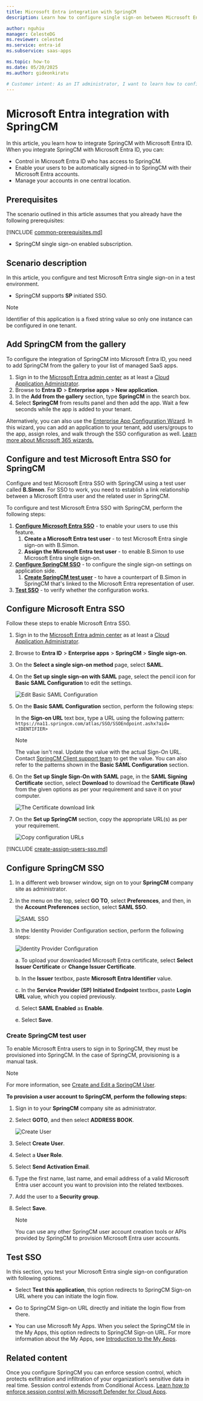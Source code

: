 ```yaml
---
title: Microsoft Entra integration with SpringCM
description: Learn how to configure single sign-on between Microsoft Entra ID and SpringCM.

author: nguhiu
manager: CelesteDG
ms.reviewer: celested
ms.service: entra-id
ms.subservice: saas-apps

ms.topic: how-to
ms.date: 05/20/2025
ms.author: gideonkiratu

# Customer intent: As an IT administrator, I want to learn how to configure single sign-on between Microsoft Entra ID and SpringCM so that I can control who has access to SpringCM, enable automatic sign-in with Microsoft Entra accounts, and manage my accounts in one central location.
---
```

# Microsoft Entra integration with SpringCM

In this article,  you learn how to integrate SpringCM with Microsoft Entra ID. When you integrate SpringCM with Microsoft Entra ID, you can:

* Control in Microsoft Entra ID who has access to SpringCM.
* Enable your users to be automatically signed-in to SpringCM with their Microsoft Entra accounts.
* Manage your accounts in one central location.

## Prerequisites
The scenario outlined in this article assumes that you already have the following prerequisites:

[!INCLUDE [common-prerequisites.md](~/identity/saas-apps/includes/common-prerequisites.md)]
* SpringCM single sign-on enabled subscription.

## Scenario description

In this article,  you configure and test Microsoft Entra single sign-on in a test environment.

* SpringCM supports **SP** initiated SSO.

> [!NOTE]
> Identifier of this application is a fixed string value so only one instance can be configured in one tenant.

## Add SpringCM from the gallery

To configure the integration of SpringCM into Microsoft Entra ID, you need to add SpringCM from the gallery to your list of managed SaaS apps.

1. Sign in to the [Microsoft Entra admin center](https://entra.microsoft.com) as at least a [Cloud Application Administrator](~/identity/role-based-access-control/permissions-reference.md#cloud-application-administrator).
1. Browse to **Entra ID** > **Enterprise apps** > **New application**.
1. In the **Add from the gallery** section, type **SpringCM** in the search box.
1. Select **SpringCM** from results panel and then add the app. Wait a few seconds while the app is added to your tenant.

 Alternatively, you can also use the [Enterprise App Configuration Wizard](https://portal.office.com/AdminPortal/home?Q=Docs#/azureadappintegration). In this wizard, you can add an application to your tenant, add users/groups to the app, assign roles, and walk through the SSO configuration as well. [Learn more about Microsoft 365 wizards.](/microsoft-365/admin/misc/azure-ad-setup-guides)

<a name='configure-and-test-azure-ad-sso-for-springcm'></a>

## Configure and test Microsoft Entra SSO for SpringCM

Configure and test Microsoft Entra SSO with SpringCM using a test user called **B.Simon**. For SSO to work, you need to establish a link relationship between a Microsoft Entra user and the related user in SpringCM.

To configure and test Microsoft Entra SSO with SpringCM, perform the following steps:

1. **[Configure Microsoft Entra SSO](#configure-azure-ad-sso)** - to enable your users to use this feature.
    1. **Create a Microsoft Entra test user** - to test Microsoft Entra single sign-on with B.Simon.
    1. **Assign the Microsoft Entra test user** - to enable B.Simon to use Microsoft Entra single sign-on.
1. **[Configure SpringCM SSO](#configure-springcm-sso)** - to configure the single sign-on settings on application side.
    1. **[Create SpringCM test user](#create-springcm-test-user)** - to have a counterpart of B.Simon in SpringCM that's linked to the Microsoft Entra representation of user.
1. **[Test SSO](#test-sso)** - to verify whether the configuration works.

<a name='configure-azure-ad-sso'></a>

## Configure Microsoft Entra SSO

Follow these steps to enable Microsoft Entra SSO.

1. Sign in to the [Microsoft Entra admin center](https://entra.microsoft.com) as at least a [Cloud Application Administrator](~/identity/role-based-access-control/permissions-reference.md#cloud-application-administrator).
1. Browse to **Entra ID** > **Enterprise apps** > **SpringCM** > **Single sign-on**.
1. On the **Select a single sign-on method** page, select **SAML**.
1. On the **Set up single sign-on with SAML** page, select the pencil icon for **Basic SAML Configuration** to edit the settings.

   ![Edit Basic SAML Configuration](common/edit-urls.png)

1. On the **Basic SAML Configuration** section, perform the following steps:

    In the **Sign-on URL** text box, type a URL using the following pattern:
    `https://na11.springcm.com/atlas/SSO/SSOEndpoint.ashx?aid=<IDENTIFIER>`

    > [!NOTE]
    > The value isn't real. Update the value with the actual Sign-On URL. Contact [SpringCM Client support team](https://support.docusign.com/s/) to get the value. You can also refer to the patterns shown in the **Basic SAML Configuration** section.

4. On the **Set up Single Sign-On with SAML** page, in the **SAML Signing Certificate** section, select **Download** to download the **Certificate (Raw)** from the given options as per your requirement and save it on your computer.

    ![The Certificate download link](common/certificateraw.png)

6. On the **Set up SpringCM** section, copy the appropriate URL(s) as per your requirement.

    ![Copy configuration URLs](common/copy-configuration-urls.png)

<a name='create-an-azure-ad-test-user'></a>

[!INCLUDE [create-assign-users-sso.md](~/identity/saas-apps/includes/create-assign-users-sso.md)]

## Configure SpringCM SSO

1. In a different web browser window, sign on to your **SpringCM** company site as administrator.

1. In the menu on the top, select **GO TO**, select **Preferences**, and then, in the **Account Preferences** section, select **SAML SSO**.

    ![SAML SSO](./media/spring-cm-tutorial/preferences.png "SAML SSO")

1. In the Identity Provider Configuration section, perform the following steps:

    ![Identity Provider Configuration](./media/spring-cm-tutorial/configuration.png "Identity Provider Configuration")

    a. To upload your downloaded Microsoft Entra certificate, select **Select Issuer Certificate** or **Change Issuer Certificate**.

    b. In the **Issuer** textbox, paste **Microsoft Entra Identifier** value.

    c. In the **Service Provider (SP) Initiated Endpoint** textbox, paste **Login URL** value, which you copied previously.

    d. Select **SAML Enabled** as **Enable**.

    e. Select **Save**.

### Create SpringCM test user

To enable Microsoft Entra users to sign in to SpringCM, they must be provisioned into SpringCM. In the case of SpringCM, provisioning is a manual task.

> [!NOTE]
> For more information, see [Create and Edit a SpringCM User](https://support.docusign.com/s/document-item?language=en_US&bundleId=fsk1642969066834&topicId=ynn1576609925288.html&_LANG=enus). 

**To provision a user account to SpringCM, perform the following steps:**

1. Sign in to your **SpringCM** company site as administrator.

1. Select **GOTO**, and then select **ADDRESS BOOK**.

    ![Create User](./media/spring-cm-tutorial/user.png "Create User")

1. Select **Create User**.

1. Select a **User Role**.

1. Select **Send Activation Email**.

1. Type the first name, last name, and email address of a valid Microsoft Entra user account you want to provision into the related textboxes.

1. Add the user to a **Security group**.

1. Select **Save**.

   > [!NOTE]
   > You can use any other SpringCM user account creation tools or APIs provided by SpringCM to provision Microsoft Entra user accounts.

## Test SSO

In this section, you test your Microsoft Entra single sign-on configuration with following options. 

* Select **Test this application**, this option redirects to SpringCM Sign-on URL where you can initiate the login flow. 

* Go to SpringCM Sign-on URL directly and initiate the login flow from there.

* You can use Microsoft My Apps. When you select the SpringCM tile in the My Apps, this option redirects to SpringCM Sign-on URL. For more information about the My Apps, see [Introduction to the My Apps](https://support.microsoft.com/account-billing/sign-in-and-start-apps-from-the-my-apps-portal-2f3b1bae-0e5a-4a86-a33e-876fbd2a4510).

## Related content

Once you configure SpringCM you can enforce session control, which protects exfiltration and infiltration of your organization’s sensitive data in real time. Session control extends from Conditional Access. [Learn how to enforce session control with Microsoft Defender for Cloud Apps](/cloud-app-security/proxy-deployment-aad).
